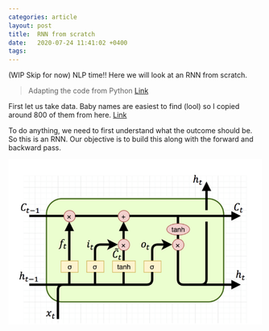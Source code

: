 ```yaml
---
categories: article
layout: post
title:  RNN from scratch
date:   2020-07-24 11:41:02 +0400
tags:
---
```


(WIP Skip for now) NLP time!! Here we will look at an RNN from scratch.

>Adapting the code from Python [Link](https://github.com/prateekkarkare/rnn_char_modelling/blob/master/char_model_dino.py)

First let us take data. Baby names are easiest to find (lool) so I copied around 800 of them from here. [Link](https://www.whattoexpect.com/baby-names/list/top-baby-names-for-girls/)

To do anything, we need to first understand what the outcome should be. So this is an RNN. Our objective is to build this along with the forward and backward pass.

![](/img/rnn.png)
